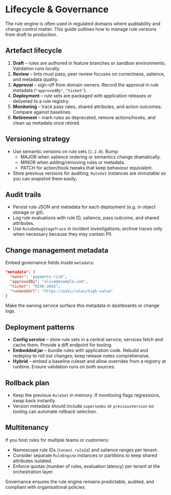 # Lifecycle & Governance

The rule engine is often used in regulated domains where auditability and change control matter. This guide outlines how to manage rule versions from draft to production.

## Artefact lifecycle

1. **Draft** – rules are authored in feature branches or sandbox environments. Validation runs locally.
2. **Review** – lints must pass; peer review focuses on correctness, salience, and metadata quality.
3. **Approval** – sign-off from domain owners. Record the approval in rule metadata (`"approvedBy"`, `"ticket"`).
4. **Deployment** – rule sets are packaged with application releases or delivered to a rule registry.
5. **Monitoring** – track pass rates, shared attributes, and action outcomes. Compare against baselines.
6. **Retirement** – mark rules as deprecated, remove actions/hooks, and clean up metadata once retired.

## Versioning strategy

- Use semantic versions on rule sets (`1.2.0`). Bump:
  - MAJOR when salience ordering or semantics change dramatically.
  - MINOR when adding/removing rules or metadata.
  - PATCH for action/hook tweaks that keep behaviour equivalent.
- Store previous versions for auditing; `RuleSet` instances are immutable so you can snapshot them easily.

## Audit trails

- Persist rule JSON and metadata for each deployment (e.g. in object storage or git).
- Log rule evaluations with rule ID, salience, pass outcome, and shared attributes.
- Use `RuleDebugStageTrace` in incident investigations; archive traces only when necessary because they may contain PII.

## Change management metadata

Embed governance fields inside `metadata`:

```json
"metadata": {
  "owner": "payments-risk",
  "approvedBy": "alice@example.com",
  "ticket": "RISK-2042",
  "runbookUrl": "https://wiki/rules/high-value"
}
```

Make the owning service surface this metadata in dashboards or change logs.

## Deployment patterns

- **Config service** – store rule sets in a central service; services fetch and cache them. Provide a diff endpoint for tooling.
- **Embedded jar** – bundle rules with application code. Rebuild and redeploy to roll out changes; keep release notes comprehensive.
- **Hybrid** – embed a baseline ruleset and allow overrides from a registry at runtime. Ensure validation runs on both sources.

## Rollback plan

- Keep the previous `RuleSet` in memory. If monitoring flags regressions, swap back instantly.
- Version metadata should include `supersedes` or `previousVersion` so tooling can automate rollback selection.

## Multitenancy

If you host rules for multiple teams or customers:

- Namescope rule IDs (`tenant.ruleId`) and salience ranges per tenant.
- Consider separate `RuleEngine` instances or partitions to keep shared attributes isolated.
- Enforce quotas (number of rules, evaluation latency) per tenant at the orchestration layer.

Governance ensures the rule engine remains predictable, audited, and compliant with organisational policies.
